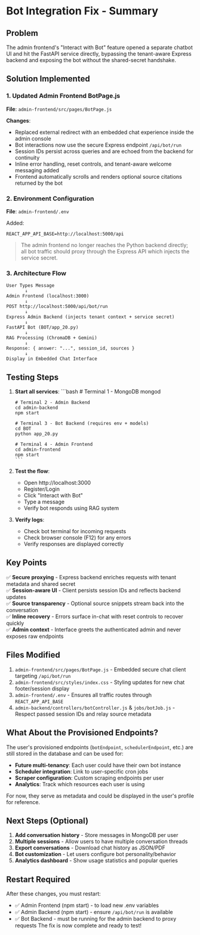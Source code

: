 # Bot Integration Fix - Summary

## Problem
The admin frontend's "Interact with Bot" feature opened a separate chatbot UI and hit the FastAPI service directly, bypassing the tenant-aware Express backend and exposing the bot without the shared-secret handshake.

## Solution Implemented

### 1. Updated Admin Frontend BotPage.js
**File**: `admin-frontend/src/pages/BotPage.js`

**Changes**:
- Replaced external redirect with an embedded chat experience inside the admin console
- Bot interactions now use the secure Express endpoint `/api/bot/run`
- Session IDs persist across queries and are echoed from the backend for continuity
- Inline error handling, reset controls, and tenant-aware welcome messaging added
- Frontend automatically scrolls and renders optional source citations returned by the bot

### 2. Environment Configuration
**File**: `admin-frontend/.env`

Added:
```
REACT_APP_API_BASE=http://localhost:5000/api
```

> The admin frontend no longer reaches the Python backend directly; all bot traffic should proxy through the Express API which injects the service secret.

### 3. Architecture Flow

```
User Types Message
       ↓
Admin Frontend (localhost:3000)
       ↓
POST http://localhost:5000/api/bot/run
       ↓
Express Admin Backend (injects tenant context + service secret)
       ↓
FastAPI Bot (BOT/app_20.py)
       ↓
RAG Processing (ChromaDB + Gemini)
       ↓
Response: { answer: "...", session_id, sources }
       ↓
Display in Embedded Chat Interface
```

## Testing Steps

1. **Start all services**:
       ```bash
       # Terminal 1 - MongoDB
       mongod

       # Terminal 2 - Admin Backend
       cd admin-backend
       npm start

       # Terminal 3 - Bot Backend (requires env + models)
       cd BOT
       python app_20.py

       # Terminal 4 - Admin Frontend
       cd admin-frontend
       npm start
       ```

2. **Test the flow**:
   - Open http://localhost:3000
   - Register/Login
   - Click "Interact with Bot"
   - Type a message
   - Verify bot responds using RAG system

3. **Verify logs**:
   - Check bot terminal for incoming requests
   - Check browser console (F12) for any errors
   - Verify responses are displayed correctly

## Key Points

✅ **Secure proxying** - Express backend enriches requests with tenant metadata and shared secret  
✅ **Session-aware UI** - Client persists session IDs and reflects backend updates  
✅ **Source transparency** - Optional source snippets stream back into the conversation  
✅ **Inline recovery** - Errors surface in-chat with reset controls to recover quickly  
✅ **Admin context** - Interface greets the authenticated admin and never exposes raw endpoints  

## Files Modified

1. `admin-frontend/src/pages/BotPage.js` - Embedded secure chat client targeting `/api/bot/run`
2. `admin-frontend/src/styles/index.css` - Styling updates for new chat footer/session display
3. `admin-frontend/.env` - Ensures all traffic routes through `REACT_APP_API_BASE`
4. `admin-backend/controllers/botController.js` & `jobs/botJob.js` - Respect passed session IDs and relay source metadata

## What About the Provisioned Endpoints?

The user's provisioned endpoints (`botEndpoint`, `schedulerEndpoint`, etc.) are still stored in the database and can be used for:

- **Future multi-tenancy**: Each user could have their own bot instance
- **Scheduler integration**: Link to user-specific cron jobs
- **Scraper configuration**: Custom scraping endpoints per user
- **Analytics**: Track which resources each user is using

For now, they serve as metadata and could be displayed in the user's profile for reference.

## Next Steps (Optional)

1. **Add conversation history** - Store messages in MongoDB per user
2. **Multiple sessions** - Allow users to have multiple conversation threads
3. **Export conversations** - Download chat history as JSON/PDF
4. **Bot customization** - Let users configure bot personality/behavior
5. **Analytics dashboard** - Show usage statistics and popular queries

## Restart Required

After these changes, you must restart:
- ✅ Admin Frontend (npm start) - to load new .env variables
- ✅ Admin Backend (npm start) - ensure `/api/bot/run` is available
- ✅ Bot Backend - must be running for the admin backend to proxy requests
The fix is now complete and ready to test!

